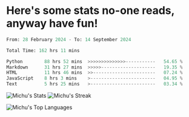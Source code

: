 <h1>Here's some stats no-one reads, anyway have fun!</h1>

<!--START_SECTION:waka-->

```python
From: 28 February 2024 - To: 14 September 2024

Total Time: 162 hrs 11 mins

Python        88 hrs 52 mins  >>>>>>>>>>>>>>-----------   54.65 %
Markdown      31 hrs 27 mins  >>>>>--------------------   19.35 %
HTML          11 hrs 46 mins  >>-----------------------   07.24 %
JavaScript    8 hrs 3 mins    >------------------------   04.95 %
Text          5 hrs 25 mins   >------------------------   03.34 %
```

<!--END_SECTION:waka-->

![Michu's Stats](https://github-readme-stats.vercel.app/api?username=MichalDakowicz&theme=nord&show_icons=true&hide_border=true&count_private=true&card_width=500px) ![Michu's Streak](https://github-readme-streak-stats.herokuapp.com/?user=MichalDakowicz&theme=nord&hide_border=true&card_width=500px) 

![Michu's Top Languages](https://github-readme-stats.vercel.app/api/top-langs/?username=MichalDakowicz&theme=nord&show_icons=true&hide_border=true&layout=compact&card_width=1000px)
